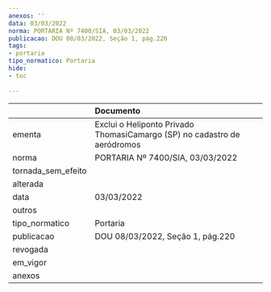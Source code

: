```yaml
---
anexos: ''
data: 03/03/2022
norma: PORTARIA Nº 7400/SIA, 03/03/2022
publicacao: DOU 08/03/2022, Seção 1, pág.220
tags:
- portaria
tipo_normatico: Portaria
hide: 
- toc 
 
---
```


|                    | Documento                                                                |
|:-------------------|:-------------------------------------------------------------------------|
| ementa             | Exclui o Heliponto Privado ThomasiCamargo (SP) no cadastro de aeródromos |
| norma              | PORTARIA Nº 7400/SIA, 03/03/2022                                         |
| tornada_sem_efeito |                                                                          |
| alterada           |                                                                          |
| data               | 03/03/2022                                                               |
| outros             |                                                                          |
| tipo_normatico     | Portaria                                                                 |
| publicacao         | DOU 08/03/2022, Seção 1, pág.220                                         |
| revogada           |                                                                          |
| em_vigor           |                                                                          |
| anexos             |                                                                          |